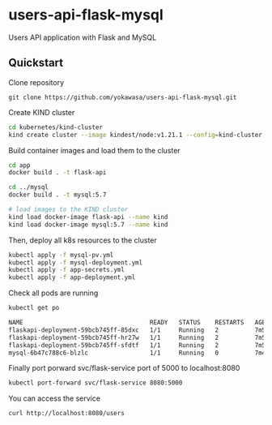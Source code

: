 # users-api-flask-mysql

Users API application with Flask and MySQL


## Quickstart

Clone repository

```
git clone https://github.com/yokawasa/users-api-flask-mysql.git
```

Create KIND cluster

```bash
cd kubernetes/kind-cluster
kind create cluster --image kindest/node:v1.21.1 --config=kind-cluster.yaml --wait 5m
```

Build container images and load them to the cluster

```bash
cd app
docker build . -t flask-api

cd ../mysql
docker build . -t mysql:5.7

# load images to the KIND cluster
kind load docker-image flask-api --name kind
kind load docker-image mysql:5.7 --name kind
```

Then, deploy all k8s resources to the cluster

```bash
kubectl apply -f mysql-pv.yml
kubectl apply -f mysql-deployment.yml
kubectl apply -f app-secrets.yml
kubectl apply -f app-deployment.yml
```

Check all pods are running

```bash
kubectl get po

NAME                                   READY   STATUS    RESTARTS   AGE
flaskapi-deployment-59bcb745ff-85dxc   1/1     Running   2          7m53s
flaskapi-deployment-59bcb745ff-hr27w   1/1     Running   2          7m53s
flaskapi-deployment-59bcb745ff-sfdtf   1/1     Running   2          7m53s
mysql-6b47c788c6-blzlc                 1/1     Running   0          7m43s
```

Finally port porward svc/flask-service port of 5000 to localhost:8080

```bash
kubectl port-forward svc/flask-service 8080:5000
```

You can access the service 

```bash
curl http://localhost:8080/users
```
